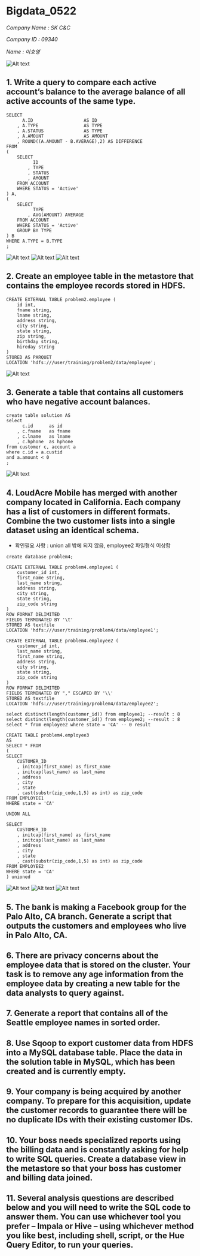 # Bigdata_0522

*Company Name : SK C&C*

*Company ID : 09340*

*Name : 이호영*


![Alt text](https://github.com/Lee-Ho-Young/Bigdata_0416/blob/master/picture.png)



## 1. Write a query to compare each active account’s balance to the average balance of all active accounts of the same type.

```
SELECT 
      A.ID                   AS ID
    , A.TYPE                 AS TYPE
    , A.STATUS               AS TYPE
    , A.AMOUNT               AS AMOUNT
    , ROUND((A.AMOUNT - B.AVERAGE),2) AS DIFFERENCE
FROM 
(
    SELECT
          ID
        , TYPE
        , STATUS
        , AMOUNT
    FROM ACCOUNT
    WHERE STATUS = 'Active'
) A,
(
    SELECT 
          TYPE
        , AVG(AMOUNT) AVERAGE
    FROM ACCOUNT
    WHERE STATUS = 'Active'
    GROUP BY TYPE
) B
WHERE A.TYPE = B.TYPE
;
```

![Alt text](https://github.com/Lee-Ho-Young/bigdata_0520/blob/master/contents/1-1.PNG)
![Alt text](https://github.com/Lee-Ho-Young/bigdata_0520/blob/master/contents/1-2.PNG)
![Alt text](https://github.com/Lee-Ho-Young/bigdata_0520/blob/master/contents/1-3.PNG)





## 2. Create an employee table in the metastore that contains the employee records stored in HDFS.

```
CREATE EXTERNAL TABLE problem2.employee (
    id int,
    fname string,
    lname string,
    address string,
    city string,
    state string,
    zip string,
    birthday string,
    hireday string
)
STORED AS PARQUET
LOCATION 'hdfs:///user/training/problem2/data/employee';
```

![Alt text](https://github.com/Lee-Ho-Young/bigdata_0520/blob/master/contents/part2_2_result.PNG)


## 3. Generate a table that contains all customers who have negative account balances.

```
create table solution AS
select
      c.id      as id
    , c.fname   as fname
    , c.lname   as lname
    , c.hphone  as hphone
from customer c, account a
where c.id = a.custid
and a.amount < 0
;
```

![Alt text](https://github.com/Lee-Ho-Young/bigdata_0520/blob/master/contents/part2_3_result.PNG)


## 4. LoudAcre Mobile has merged with another company located in California. Each company has a list of customers in different formats. Combine the two customer lists into a single dataset using an identical schema.

* 확인필요 사항 : union all 밖에 되지 않음, employee2 파일형식 이상함

```
create database problem4;

CREATE EXTERNAL TABLE problem4.employee1 (
    customer_id int,
    first_name string,
    last_name string,
    address string,
    city string,
    state string,
    zip_code string
)
ROW FORMAT DELIMITED
FIELDS TERMINATED BY '\t'
STORED AS textfile
LOCATION 'hdfs:///user/training/problem4/data/employee1';

CREATE EXTERNAL TABLE problem4.employee2 (
    customer_id int,
    last_name string,
    first_name string,
    address string,
    city string,
    state string,
    zip_code string
)
ROW FORMAT DELIMITED
FIELDS TERMINATED BY "," ESCAPED BY '\\'
STORED AS textfile
LOCATION 'hdfs:///user/training/problem4/data/employee2';

select distinct(length(customer_id)) from employee1; --result : 8
select distinct(length(customer_id)) from employee2; --result : 8
select * from employee2 where state = 'CA' -- 0 result

CREATE TABLE problem4.employee3 
AS 
SELECT * FROM
(
SELECT
    CUSTOMER_ID
    , initcap(first_name) as first_name
    , initcap(last_name) as last_name
    , address
    , city
    , state
    , cast(substr(zip_code,1,5) as int) as zip_code 
FROM EMPLOYEE1
WHERE state = 'CA'

UNION ALL

SELECT 
    CUSTOMER_ID
    , initcap(first_name) as first_name
    , initcap(last_name) as last_name
    , address
    , city
    , state
    , cast(substr(zip_code,1,5) as int) as zip_code 
FROM EMPLOYEE2
WHERE state = 'CA'
) unioned
```

![Alt text](https://github.com/Lee-Ho-Young/bigdata_0520/blob/master/contents/4-1.PNG)
![Alt text](https://github.com/Lee-Ho-Young/bigdata_0520/blob/master/contents/4-2.PNG)
![Alt text](https://github.com/Lee-Ho-Young/bigdata_0520/blob/master/contents/4-3.PNG)



## 5. The bank is making a Facebook group for the Palo Alto, CA branch. Generate a script that outputs the customers and employees who live in Palo Alto, CA.


## 6. There are privacy concerns about the employee data that is stored on the cluster. Your task is to remove any age information from the employee data by creating a new table for the data analysts to query against.


## 7. Generate a report that contains all of the Seattle employee names in sorted order.


## 8. Use Sqoop to export customer data from HDFS into a MySQL database table. Place the data in the solution table in MySQL, which has been created and is currently empty.


## 9. Your company is being acquired by another company. To prepare for this acquisition, update the customer records to guarantee there will be no duplicate IDs with their existing customer IDs.


## 10. Your boss needs specialized reports using the billing data and is constantly asking for help to write SQL queries. Create a database view in the metastore so that your boss has customer and billing data joined.


## 11. Several analysis questions are described below and you will need to write the SQL code to answer them. You can use whichever tool you prefer – Impala or Hive – using whichever method you like best, including shell, script, or the Hue Query Editor, to run your queries.

